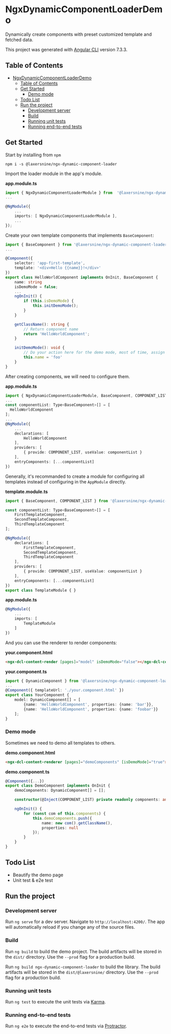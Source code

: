 # NgxDynamicComponentLoaderDemo

Dynamically create components with preset customized template and fetched data.

This project was generated with [Angular CLI](https://github.com/angular/angular-cli) version 7.3.3.

## Table of Contents

- [NgxDynamicComponentLoaderDemo](#ngxdynamiccomponentloaderdemo)
  - [Table of Contents](#table-of-contents)
  - [Get Started](#get-started)
    - [Demo mode](#demo-mode)
  - [Todo List](#todo-list)
  - [Run the project](#run-the-project)
    - [Development server](#development-server)
    - [Build](#build)
    - [Running unit tests](#running-unit-tests)
    - [Running end-to-end tests](#running-end-to-end-tests)

## Get Started

Start by installing from `npm`

`npm i -s @laxersnine/ngx-dynamic-component-loader`

Import the loader module in the app's module.

**app.module.ts**
```typescript
import { NgxDynamicComponentLoaderModule } from  '@laxersnine/ngx-dynamic-component-loader'
...

@NgModule({
    ...
    imports: [ NgxDynamicComponentLoaderModule ],
    ...
});
```

Create your own template components that implements `BaseComponent`:

```typescript
import { BaseComponent } from '@laxersnine/ngx-dynamic-component-loader';
...

@Component({
    selector: 'app-first-template',
    template: '<div>Hello {{name}}!</div>'
})
export class HelloWorldComponent implements OnInit, BaseComponent {
    name: string
    isDemoMode = false;
    ...
    ngOnInit() {
        if (this.isDemoMode) {
            this.initDemoMode();
        }
    }

    getClassName(): string {
        // Return component name
        return 'HelloWorldComponent';
    }

    initDemoMode(): void {
        // Do your action here for the demo mode, most of time, assign value for properties
        this.name = 'foo'
    }
}
```

After creating components, we will need to configure them.

**app.module.ts**
```typescript
import { NgxDynamicComponentLoaderModule, BaseComponent, COMPONENT_LIST } from  '@laxersnine/ngx-dynamic-component-loader'
...
const componentList: Type<BaseComponent>[] = [
  HelloWorldComponent
];
...
@NgModule({
    ...
    declarations: [
        HelloWorldComponent
    ],
    providers: [
        { provide: COMPONENT_LIST, useValue: componentList }
    ],
    entryComponents: [...componentList]
})
```

Generally, it's recommanded to create a module for configuring all templates instead of configuring in the `AppModule` directly.

**template.module.ts**
```typescript
import { BaseComponent, COMPONENT_LIST } from '@laxersnine/ngx-dynamic-component-loader';

const componentList: Type<BaseComponent>[] = [
    FirstTemplateComponent,
    SecondTemplateComponent,
    ThirdTemplateComponent
];

@NgModule({
    declarations: [
        FirstTemplateComponent,
        SecondTemplateComponent,
        ThirdTemplateComponent
    ],
    providers: [
        { provide: COMPONENT_LIST, useValue: componentList }
    ],
    entryComponents: [...componentList]
})
export class TemplateModule { }
```

**app.module.ts**
```typescript
@NgModule({
    ...
    imports: [
        TemplateModule
    ]
})
```

And you can use the renderer to render components:

**your.component.html**
```html
<ngx-dcl-content-render [pages]="model" isDemoMode="false"></ngx-dcl-content-render>
```
**your.component.ts**
```typescript
import { DynamicComponent } from '@laxersnine/ngx-dynamic-component-loader';
...
@Component({ templateUrl: './your.component.html' })
export class YourComponent {
    model: DynamicComponent[] = [
        {name: 'HelloWorldComponent', properties: {name: 'bar'}},
        {name: 'HelloWorldComponent', properties: {name: 'foobar'}}
    ];
}
```

### Demo mode
Sometimes we need to demo all templates to others.

**demo.component.html**
```html
<ngx-dcl-content-renderer [pages]="demoComponents" [isDemoMode]="true"></ngx-dcl-content-renderer>
```
**demo.component.ts**
```typescript
@Component({...})
export class DemoComponent implements OnInit {
    demoComponents: DynamicComponent[] = [];

    constructor(@Inject(COMPONENT_LIST) private readonly components: any[]) { }

    ngOnInit() {
        for (const com of this.components) {
            this.demoComponents.push({
                name: new com().getClassName(),
                properties: null
            });
        }
    }
}
```

## Todo List
- Beautify the demo page
- Unit test & e2e test

## Run the project

### Development server

Run `ng serve` for a dev server. Navigate to `http://localhost:4200/`. The app will automatically reload if you change any of the source files.

### Build

Run `ng build` to build the demo project. The build artifacts will be stored in the `dist/` directory. Use the `--prod` flag for a production build.

Run `ng build ngx-dynamic-component-loader` to build the library. The build artifacts will be stored in the `dist/@laxersnine/` directory. Use the `--prod` flag for a production build.

### Running unit tests

Run `ng test` to execute the unit tests via [Karma](https://karma-runner.github.io).

### Running end-to-end tests

Run `ng e2e` to execute the end-to-end tests via [Protractor](http://www.protractortest.org/).
